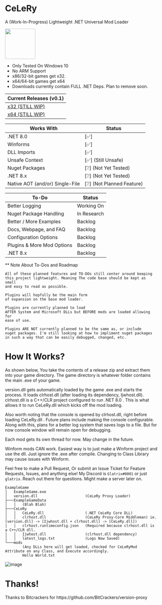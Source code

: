 <h1>CeLeRy</h1>

<p>
A (Work-In-Progress) Lightweight .NET Universal Mod Loader     
</p>

<p>  
<img src="https://github.com/user-attachments/assets/b01cb42c-8929-4ada-b71a-a4128ce38d55" width="100">   
</p>


- Only Tested On Windows 10
- No ARM Support
- x86/32-bit games get x32. 
- x64/64-bit games get x64
- Downloads currently contain FULL .NET Deps. Plan to remove soon.
  
| Current Releases (v0.1) |
| ---------------- |
| [x32 (STILL WIP)](https://github.com/Glatrix/CeLeRy/releases/download/v0.1/CeLeRy32.zip) |
| [x64 (STILL WIP)](https://github.com/Glatrix/CeLeRy/releases/download/v0.1/CeLeRy64.zip) |

| Works With | Status |
| ------------- | - |
| .NET 8.0 | [✅] |
| Winforms | [✅] |
| DLL Imports | [✅] |
| Unsafe Context | [✅] (Still Unsafe) |
| Nuget Packages | [❔] (Not Yet Tested) |
| .NET 8.x | [❔] (Not Yet Tested) |
| Native AOT (and/or) Single-File | [❔] (Not Planned Feature) |

| To-Do | Status |
| ------------- | - |
| Better Logging | Working On |
| Nuget Package Handling | In Research |
| Better / More Examples | Backlog |
| Docs, Webpage, and FAQ | Backlog |
| Configuration Options | Backlog |
| Plugins & More Mod Options | Backlog |
| .NET 8.x | Backlog |

** Note About To-Dos and Roadmap
```
All of these planned features and TO-DOs still center around keeping
this project lightweight. Meaning The code base should be kept as small
and easy to read as possible. 

Plugins will hopfully be the main form
of expansion on the base mod loader. 

Plugins are currently planned to load
AFTER System and Microsoft DLLs but BEFORE mods are loaded allowing for
ease of use. 

Plugins ARE NOT currently planned to be the same as, or include
nuget packages. I'm still looking at how to impliment nuget packages
in such a way that can be easily debugged, changed, etc.
```

<h1>How It Works?</h1>
As shown below, You take the contents of a release zip and extract them into your game directory.
The game directory is whatever folder contains the main .exe of your game.

version.dll gets automatically loaded by the game .exe and starts the process. It loads
clrhost.dll (after loading its dependency, Ijwhost.dll). clrhost.dll is a C++/CLR project
configured to run .NET 8.0 . This is what allows it to run CeLeRy.dll which kicks off the
mod loading.

Also worth noting that the console is opened by clrhost.dll, right before loading CeLeRy.dll .
Future plans include making the console configurable. Along with this, plans for a better log
system that saves logs to a file. But for now console window will remain open for debugging.

Each mod gets its own thread for now. May change in the future.

Winform mods CAN work. Easiest way is to just make a Winform project and use the dll. Just ignore the .exe after compile.
Changing to Class Library may cause issues with Winform.

Feel free to make a Pull Request, Or submit an Issue Ticket for Feature Requests, Issues, and anything else!
My Discord is `Glatrix#0001` or just `glatrix`. Reach out there for questions. Might make a server later on.

```
ExampleGame
│   ExampleGame.exe
│   version.dll                      (CeLeRy Proxy Loader)
├───ExampleGameData
│   │   (Blah Blah)
├───CeLeRy
│   │   CeLeRy.dll                   (.NET CeLeRy Core DLL)
│   │   clrhost.dll                  (CeLeRy Proxy-Core Middleman) ie. [version.dll] -> [Ijwhost.dll + clrhost.dll] -> [CeLeRy.dll])
│   │   clrhost.runtimeconfig.json   (Required because clrhost.dll is a C++/CLR dll.
│   │   Ijwhost.dll                  (clrhost.dll dependency)
│   │   latest_logs.txt              (Logs Now Saved)
└───mods
        (Any DLLs here will get loaded, checked for CeLeRyMod Attribute on any Class, and Execute accordingly.
        Hello World.txt
```

![image](https://github.com/user-attachments/assets/94dfe904-1bde-43e5-a221-f4397a14e9ae)


<h1>Thanks!</h1>
Thanks to Bitcrackers for https://github.com/BitCrackers/version-proxy
